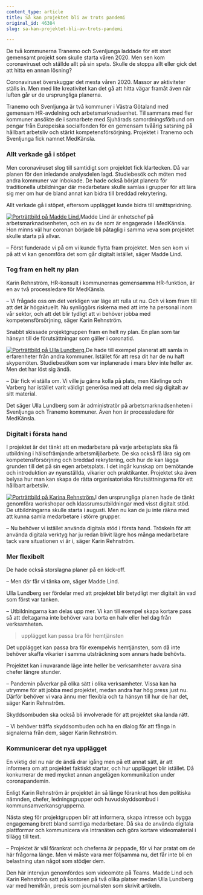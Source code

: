 ```yaml
---
content_type: article
title: Så kan projektet bli av trots pandemi
original_id: 46384
slug: sa-kan-projektet-bli-av-trots-pandemi

---
```


De två kommunerna Tranemo och Svenljunga laddade för ett stort gemensamt projekt som skulle starta våren 2020. Men sen kom coronaviruset och ställde allt på sin spets. Skulle de stoppa allt eller gick det att hitta en annan lösning?

Coronaviruset överskuggar det mesta våren 2020. Massor av aktiviteter ställs in. Men med lite kreativitet kan det gå att hitta vägar framåt även när luften går ur de ursprungliga planerna.

Tranemo och Svenljunga är två kommuner i Västra Götaland med gemensam HR-avdelning och arbetsmarknadsenhet. Tillsammans med fler kommuner ansökte de i samarbete med Sjuhärads samordningsförbund om pengar från Europeiska socialfonden för en gemensam tvåårig satsning på hållbart arbetsliv och stärkt kompetensförsörjning. Projektet i Tranemo och Svenljunga fick namnet MedKänsla.

### Allt verkade gå i stöpet

Men coronaviruset slog till samtidigt som projektet fick klartecken. Då var planen för den inledande analysdelen lagd. Studiebesök och möten med andra kommuner var inbokade. De hade också börjat planera för traditionella utbildningar där medarbetare skulle samlas i grupper för att lära sig mer om hur de bland annat kan bidra till breddad rekrytering.

Allt verkade gå i stöpet, eftersom upplägget kunde bidra till smittspridning.

[![Porträttbild på Madde Lind.](https://www.suntarbetsliv.se/wp-content/uploads/2020/04/200x220-madde-lind-foto-johanna-sander-svenljunga-kommun.jpg)](https://www.suntarbetsliv.se/wp-content/uploads/2020/04/200x220-madde-lind-foto-johanna-sander-svenljunga-kommun.jpg)Madde Lind är enhetschef på arbetsmarknadsenheten, och en av de som är engagerade i MedKänsla. Hon minns väl hur coronan började bli påtaglig i samma veva som projektet skulle starta på allvar.

– Först funderade vi på om vi kunde flytta fram projektet. Men sen kom vi på att vi kan genomföra det som går digitalt istället, säger Madde Lind.

### Tog fram en helt ny plan

Karin Rehnström, HR-konsult i kommunernas gemensamma HR-funktion, är en av två processledare för MedKänsla.

– Vi frågade oss om det verkligen var läge att rulla ut nu. Och vi kom fram till att det är högaktuellt. Nu synliggörs riskerna med att inte ha personal inom vår sektor, och att det blir tydligt att vi behöver jobba med kompetensförsörjning, säger Karin Rehnström.

Snabbt skissade projektgruppen fram en helt ny plan. En plan som tar hänsyn till de förutsättningar som gäller i coronatid.

[![Porträttbild på Ulla Lundberg.](https://www.suntarbetsliv.se/wp-content/uploads/2020/04/200x220-ulla-lundberg-foto-johanna-sander-svenljunga-kommun.jpg)](https://www.suntarbetsliv.se/wp-content/uploads/2020/04/200x220-ulla-lundberg-foto-johanna-sander-svenljunga-kommun.jpg)De hade till exempel planerat att samla in erfarenheter från andra kommuner. Istället för att resa dit har de nu haft skypemöten. Studiebesöken som var inplanerade i mars blev inte heller av. Men det har löst sig ändå.

– Där fick vi ställa om. Vi ville ju gärna kolla på plats, men Kävlinge och Varberg har istället varit väldigt generösa med att dela med sig digitalt av sitt material.

Det säger Ulla Lundberg som är administratör på arbetsmarknadsenheten i Svenljunga och Tranemo kommuner. Även hon är processledare för MedKänsla.

### Digitalt i första hand

I projektet är det tänkt att en medarbetare på varje arbetsplats ska få utbildning i hälsofrämjande arbetsmiljöarbete. De ska också få lära sig om kompetensförsörjning och breddad rekrytering, och hur de kan lägga grunden till det på sin egen arbetsplats. I det ingår kunskap om bemötande och introduktion av nyanställda, vikarier och praktikanter. Projektet ska även belysa hur man kan skapa de rätta organisatoriska förutsättningarna för ett hållbart arbetsliv.

[![Porträttbild på Karina Rehnström.](https://www.suntarbetsliv.se/wp-content/uploads/2020/04/200x220-karin-rehnstrom-foto-johanna-sander-svenljunga-kommun.jpg)](https://www.suntarbetsliv.se/wp-content/uploads/2020/04/200x220-karin-rehnstrom-foto-johanna-sander-svenljunga-kommun.jpg)I den ursprungliga planen hade de tänkt genomföra workshopar och klassrumsutbildningar med visst digitalt stöd. De utbildningarna skulle starta i augusti. Men nu kan de ju inte räkna med att kunna samla medarbetare i större grupper.

– Nu behöver vi istället använda digitala stöd i första hand. Tröskeln för att använda digitala verktyg har ju redan blivit lägre hos många medarbetare tack vare situationen vi är i, säger Karin Rehnström.

### Mer flexibelt

De hade också storslagna planer på en kick-off.

– Men där får vi tänka om, säger Madde Lind.

Ulla Lundberg ser fördelar med att projektet blir betydligt mer digitalt än vad som först var tanken.

– Utbildningarna kan delas upp mer. Vi kan till exempel skapa kortare pass så att deltagarna inte behöver vara borta en halv eller hel dag från verksamheten.

> upplägget kan passa bra för hemtjänsten

Det upplägget kan passa bra för exempelvis hemtjänsten, som då inte behöver skaffa vikarier i samma utsträckning som annars hade behövts.

Projektet kan i nuvarande läge inte heller be verksamheter avvara sina chefer längre stunder.

– Pandemin påverkar på olika sätt i olika verksamheter. Vissa kan ha utrymme för att jobba med projektet, medan andra har hög press just nu. Därför behöver vi vara ännu mer flexibla och ta hänsyn till hur de har det, säger Karin Rehnström.

Skyddsombuden ska också bli involverade för att projektet ska landa rätt.

– Vi behöver träffa skyddsombuden och ha en dialog för att fånga in signalerna från dem, säger Karin Rehnström.

### Kommunicerar det nya upplägget

En viktig del nu när de ändå drar igång men på ett annat sätt, är att informera om att projektet faktiskt startar, och hur upplägget blir istället. Då konkurrerar de med mycket annan angelägen kommunikation under coronapandemin.

Enligt Karin Rehnström är projektet än så länge förankrat hos den politiska nämnden, chefer, ledningsgrupper och huvudskyddsombud i kommunsamverkansgrupperna.

Nästa steg för projektgruppen blir att informera, skapa intresse och bygga engagemang brett bland samtliga medarbetare. Då ska de använda digitala plattformar och kommunicera via intranäten och göra kortare videomaterial i tillägg till text.

– Projektet är väl förankrat och cheferna är peppade, för vi har pratat om de här frågorna länge. Men vi måste vara mer följsamma nu, det får inte bli en belastning utan något som stödjer dem.

Den här intervjun genomfördes som videomöte på Teams. Madde Lind och Karin Rehnström satt på kontoren på två olika platser medan Ulla Lundberg var med hemifrån, precis som journalisten som skrivit artikeln.

